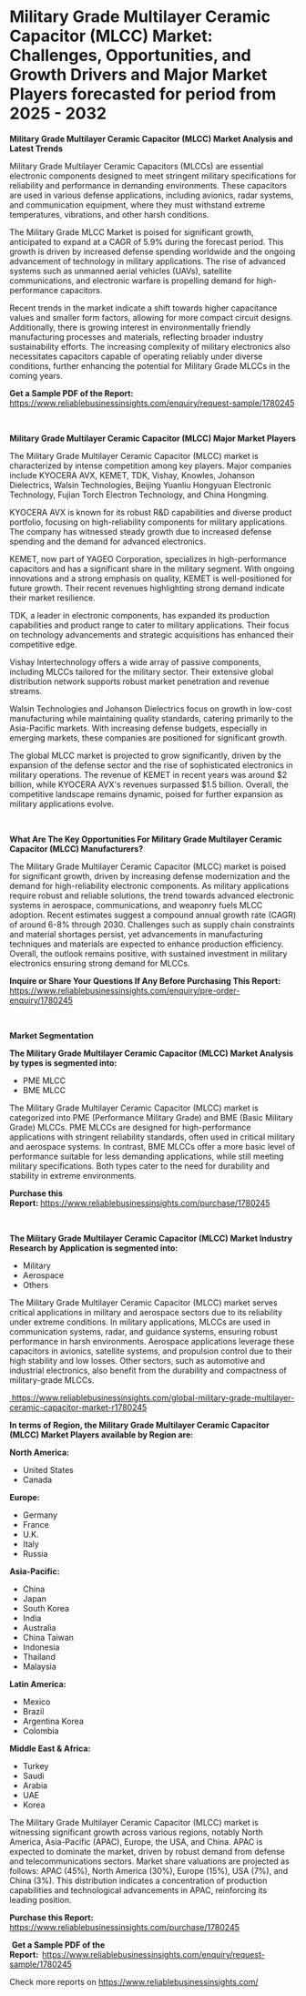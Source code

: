 <p><h1>Military Grade Multilayer Ceramic Capacitor (MLCC) Market: Challenges, Opportunities, and Growth Drivers and Major Market Players forecasted for period from 2025 - 2032</h1></p><p><strong>Military Grade Multilayer Ceramic Capacitor (MLCC) Market Analysis and Latest Trends</strong></p>
<p><p>Military Grade Multilayer Ceramic Capacitors (MLCCs) are essential electronic components designed to meet stringent military specifications for reliability and performance in demanding environments. These capacitors are used in various defense applications, including avionics, radar systems, and communication equipment, where they must withstand extreme temperatures, vibrations, and other harsh conditions.</p><p>The Military Grade MLCC Market is poised for significant growth, anticipated to expand at a CAGR of 5.9% during the forecast period. This growth is driven by increased defense spending worldwide and the ongoing advancement of technology in military applications. The rise of advanced systems such as unmanned aerial vehicles (UAVs), satellite communications, and electronic warfare is propelling demand for high-performance capacitors.</p><p>Recent trends in the market indicate a shift towards higher capacitance values and smaller form factors, allowing for more compact circuit designs. Additionally, there is growing interest in environmentally friendly manufacturing processes and materials, reflecting broader industry sustainability efforts. The increasing complexity of military electronics also necessitates capacitors capable of operating reliably under diverse conditions, further enhancing the potential for Military Grade MLCCs in the coming years.</p></p>
<p><strong>Get a Sample PDF of the Report:&nbsp;</strong> <a href="https://www.reliablebusinessinsights.com/enquiry/request-sample/1780245?utm_campaign=2094&utm_medium=2&utm_source=Github&utm_content=ia&utm_term=13022025&utm_id=military-grade-multilayer-ceramic-capacitor-mlcc">https://www.reliablebusinessinsights.com/enquiry/request-sample/1780245</a></p>
<p>&nbsp;</p>
<p><strong>Military Grade Multilayer Ceramic Capacitor (MLCC) Major Market Players</strong></p>
<p><p>The Military Grade Multilayer Ceramic Capacitor (MLCC) market is characterized by intense competition among key players. Major companies include KYOCERA AVX, KEMET, TDK, Vishay, Knowles, Johanson Dielectrics, Walsin Technologies, Beijing Yuanliu Hongyuan Electronic Technology, Fujian Torch Electron Technology, and China Hongming.</p><p>KYOCERA AVX is known for its robust R&D capabilities and diverse product portfolio, focusing on high-reliability components for military applications. The company has witnessed steady growth due to increased defense spending and the demand for advanced electronics.</p><p>KEMET, now part of YAGEO Corporation, specializes in high-performance capacitors and has a significant share in the military segment. With ongoing innovations and a strong emphasis on quality, KEMET is well-positioned for future growth. Their recent revenues highlighting strong demand indicate their market resilience.</p><p>TDK, a leader in electronic components, has expanded its production capabilities and product range to cater to military applications. Their focus on technology advancements and strategic acquisitions has enhanced their competitive edge.</p><p>Vishay Intertechnology offers a wide array of passive components, including MLCCs tailored for the military sector. Their extensive global distribution network supports robust market penetration and revenue streams.</p><p>Walsin Technologies and Johanson Dielectrics focus on growth in low-cost manufacturing while maintaining quality standards, catering primarily to the Asia-Pacific markets. With increasing defense budgets, especially in emerging markets, these companies are positioned for significant growth.</p><p>The global MLCC market is projected to grow significantly, driven by the expansion of the defense sector and the rise of sophisticated electronics in military operations. The revenue of KEMET in recent years was around $2 billion, while KYOCERA AVX's revenues surpassed $1.5 billion. Overall, the competitive landscape remains dynamic, poised for further expansion as military applications evolve.</p></p>
<p>&nbsp;</p>
<p><strong>What Are The Key Opportunities For Military Grade Multilayer Ceramic Capacitor (MLCC) Manufacturers?</strong></p>
<p><p>The Military Grade Multilayer Ceramic Capacitor (MLCC) market is poised for significant growth, driven by increasing defense modernization and the demand for high-reliability electronic components. As military applications require robust and reliable solutions, the trend towards advanced electronic systems in aerospace, communications, and weaponry fuels MLCC adoption. Recent estimates suggest a compound annual growth rate (CAGR) of around 6-8% through 2030. Challenges such as supply chain constraints and material shortages persist, yet advancements in manufacturing techniques and materials are expected to enhance production efficiency. Overall, the outlook remains positive, with sustained investment in military electronics ensuring strong demand for MLCCs.</p></p>
<p><strong>Inquire or Share Your Questions If Any Before Purchasing This Report:</strong> <a href="https://www.reliablebusinessinsights.com/enquiry/pre-order-enquiry/1780245?utm_campaign=2094&utm_medium=2&utm_source=Github&utm_content=ia&utm_term=13022025&utm_id=military-grade-multilayer-ceramic-capacitor-mlcc">https://www.reliablebusinessinsights.com/enquiry/pre-order-enquiry/1780245</a></p>
<p>&nbsp;</p>
<p><strong>Market Segmentation</strong></p>
<p><strong>The Military Grade Multilayer Ceramic Capacitor (MLCC) Market Analysis by types is segmented into:</strong></p>
<p><ul><li>PME MLCC</li><li>BME MLCC</li></ul></p>
<p><p>The Military Grade Multilayer Ceramic Capacitor (MLCC) market is categorized into PME (Performance Military Grade) and BME (Basic Military Grade) MLCCs. PME MLCCs are designed for high-performance applications with stringent reliability standards, often used in critical military and aerospace systems. In contrast, BME MLCCs offer a more basic level of performance suitable for less demanding applications, while still meeting military specifications. Both types cater to the need for durability and stability in extreme environments.</p></p>
<p><strong>Purchase this Report:&nbsp;</strong><a href="https://www.reliablebusinessinsights.com/purchase/1780245?utm_campaign=2094&utm_medium=2&utm_source=Github&utm_content=ia&utm_term=13022025&utm_id=military-grade-multilayer-ceramic-capacitor-mlcc">https://www.reliablebusinessinsights.com/purchase/1780245</a></p>
<p>&nbsp;</p>
<p><strong>The Military Grade Multilayer Ceramic Capacitor (MLCC) Market Industry Research by Application is segmented into:</strong></p>
<p><ul><li>Military</li><li>Aerospace</li><li>Others</li></ul></p>
<p><p>The Military Grade Multilayer Ceramic Capacitor (MLCC) market serves critical applications in military and aerospace sectors due to its reliability under extreme conditions. In military applications, MLCCs are used in communication systems, radar, and guidance systems, ensuring robust performance in harsh environments. Aerospace applications leverage these capacitors in avionics, satellite systems, and propulsion control due to their high stability and low losses. Other sectors, such as automotive and industrial electronics, also benefit from the durability and compactness of military-grade MLCCs.</p></p>
<p><a href="https://www.reliablebusinessinsights.com/global-military-grade-multilayer-ceramic-capacitor-market-r1780245?utm_campaign=2094&utm_medium=2&utm_source=Github&utm_content=ia&utm_term=13022025&utm_id=military-grade-multilayer-ceramic-capacitor-mlcc">&nbsp;https://www.reliablebusinessinsights.com/global-military-grade-multilayer-ceramic-capacitor-market-r1780245</a></p>
<p><strong>In terms of Region, the Military Grade Multilayer Ceramic Capacitor (MLCC) Market Players available by Region are:</strong></p>
<p>
    <p> <strong> North America: </strong>
        <ul>
            <li>United States</li>
            <li>Canada</li>
        </ul>
        </p> 
    <p> <strong> Europe: </strong>
        <ul>
            <li>Germany</li>
            <li>France</li>
            <li>U.K.</li>
            <li>Italy</li>
            <li>Russia</li>
        </ul>
        </p> 
    <p> <strong> Asia-Pacific: </strong>
        <ul>
            <li>China</li>
            <li>Japan</li>
            <li>South Korea</li>
            <li>India</li>
            <li>Australia</li>
            <li>China Taiwan</li>
            <li>Indonesia</li>
            <li>Thailand</li>
            <li>Malaysia</li>
        </ul>
        </p> 
    <p> <strong> Latin America: </strong>
        <ul>
            <li>Mexico</li>
            <li>Brazil</li>
            <li>Argentina Korea</li>
            <li>Colombia</li>
        </ul>
        </p> 
    <p> <strong> Middle East & Africa: </strong>
        <ul>
            <li>Turkey</li>
            <li>Saudi</li>
            <li>Arabia</li>
            <li>UAE</li>
            <li>Korea</li>
        </ul>
    </p>
    </p>
<p><p>The Military Grade Multilayer Ceramic Capacitor (MLCC) market is witnessing significant growth across various regions, notably North America, Asia-Pacific (APAC), Europe, the USA, and China. APAC is expected to dominate the market, driven by robust demand from defense and telecommunications sectors. Market share valuations are projected as follows: APAC (45%), North America (30%), Europe (15%), USA (7%), and China (3%). This distribution indicates a concentration of production capabilities and technological advancements in APAC, reinforcing its leading position.</p></p>
<p><strong>Purchase this Report: </strong><a href="https://www.reliablebusinessinsights.com/purchase/1780245?utm_campaign=2094&utm_medium=2&utm_source=Github&utm_content=ia&utm_term=13022025&utm_id=military-grade-multilayer-ceramic-capacitor-mlcc">https://www.reliablebusinessinsights.com/purchase/1780245</a></p>
<p>&nbsp;<strong>Get a Sample PDF of the Report:&nbsp;&nbsp;</strong><a href="https://www.reliablebusinessinsights.com/enquiry/request-sample/1780245?utm_campaign=2094&utm_medium=2&utm_source=Github&utm_content=ia&utm_term=13022025&utm_id=military-grade-multilayer-ceramic-capacitor-mlcc">https://www.reliablebusinessinsights.com/enquiry/request-sample/1780245</a></p>
<p><strong></strong></p>
<p>Check more reports on <a href="https://www.reliablebusinessinsights.com/?utm_campaign=2094&utm_medium=2&utm_source=Github&utm_content=ia&utm_term=13022025&utm_id=military-grade-multilayer-ceramic-capacitor-mlcc">https://www.reliablebusinessinsights.com/</a></p>